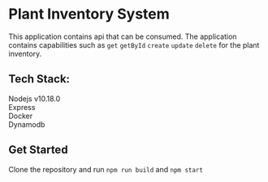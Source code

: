 # Plant Inventory System

This application contains api that can be consumed. The application contains capabilities such as `get` `getById` `create` `update` `delete` for the plant inventory.

## Tech Stack:

Nodejs v10.18.0 \
Express \
Docker \
Dynamodb

## Get Started

Clone the repository and run `npm run build` and `npm start` 
